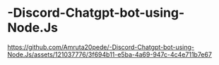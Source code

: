 ﻿# -Discord-Chatgpt-bot-using-Node.Js


https://github.com/Amruta20pede/-Discord-Chatgpt-bot-using-Node.Js/assets/121037776/3f694b11-e5ba-4a69-947c-4c4e711b7e67

